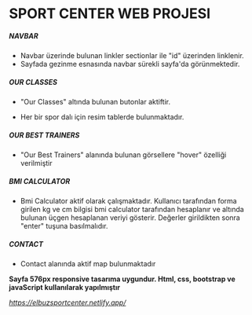 # SPORT CENTER WEB PROJESI


##### NAVBAR
- Navbar üzerinde bulunan linkler sectionlar ile "id" üzerinden linklenir.
- Sayfada gezinme esnasında navbar sürekli sayfa'da görünmektedir.

##### OUR CLASSES

- "Our Classes" altında bulunan butonlar aktiftir.

- Her bir spor dalı için resim tablerde bulunmaktadır.


##### OUR BEST TRAINERS

- "Our Best Trainers" alanında bulunan görsellere "hover" özelliği verilmiştir

##### BMI CALCULATOR

- Bmi Calculator aktif olarak çalışmaktadır. Kullanıcı tarafından forma girilen kg ve cm bilgisi bmi calculator tarafından hesaplanır ve altında bulunan üçgen hesaplanan veriyi gösterir. Değerler girildikten sonra "enter" tuşuna basılmalıdır.


##### CONTACT

- Contact alanında aktif map bulunmaktadır


**Sayfa  576px responsive tasarıma uygundur. Html, css, bootstrap ve javaScript kullanılarak yapılmıştır**


*https://elbuzsportcenter.netlify.app/*
